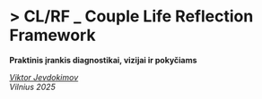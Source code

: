 # > CL/RF _ Couple Life Reflection Framework

**Praktinis įrankis diagnostikai, vizijai ir pokyčiams**

_[Viktor Jevdokimov](https://www.linkedin.com/in/viktor-jevdokimov)_<br/>
_Vilnius 2025_

<div style="page-break-after: always;"></div>